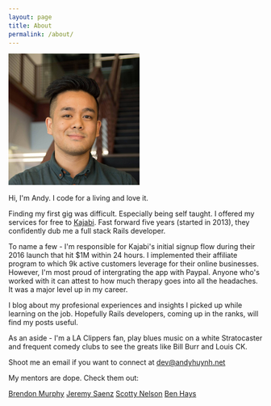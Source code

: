 ```yaml
---
layout: page
title: About
permalink: /about/
---
```


<img src="/assets/posts/images/about-me.jpg" alt="about-me" width="260px"/>

Hi, I'm Andy. I code for a living and love it.

Finding my first gig was difficult. Especially being self taught. I offered my services for free to [Kajabi](https://newkajabi.com/). Fast forward five years (started in 2013), they confidently dub me a full stack Rails developer.

To name a few - I'm responsible for Kajabi's initial signup flow during their 2016 launch that hit $1M within 24 hours. I implemented their affiliate program to which 9k active customers leverage for their online businesses. However, I'm most proud of intergrating the app with Paypal. Anyone who's worked with it can attest to how much therapy goes into all the headaches. It was a major level up in my career.

I blog about my profesional experiences and insights I picked up while learning on the job. Hopefully Rails developers, coming up in the ranks, will find my posts useful.

As an aside - I'm a LA Clippers fan, play blues music on a white Stratocaster and frequent comedy clubs to see the greats like Bill Burr and Louis CK.

Shoot me an email if you want to connect at dev@andyhuynh.net

My mentors are dope. Check them out:

[Brendon Murphy](https://github.com/bemurphy)
[Jeremy Saenz](https://github.com/codegangsta)
[Scotty Nelson](https://github.com/snelson)
[Ben Hays](https://github.com/FuturaExtraBold) 

